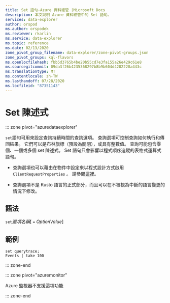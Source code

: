 ```yaml
---
title: Set 語句-Azure 資料總管 |Microsoft Docs
description: 本文說明 Azure 資料總管中的 Set 語句。
services: data-explorer
author: orspod
ms.author: orspodek
ms.reviewer: rkarlin
ms.service: data-explorer
ms.topic: reference
ms.date: 02/13/2020
zone_pivot_group_filename: data-explorer/zone-pivot-groups.json
zone_pivot_groups: kql-flavors
ms.openlocfilehash: fbb5d3765b4be20b55cd7e3fa155a26e429c61e8
ms.sourcegitcommit: 09da3f26b4235368297b8b9b604d4282228a443c
ms.translationtype: MT
ms.contentlocale: zh-TW
ms.lasthandoff: 07/28/2020
ms.locfileid: "87351143"
---
```

# <a name="set-statement"></a>Set 陳述式

::: zone pivot="azuredataexplorer"

`set`語句可用來設定查詢持續時間的查詢選項。
查詢選項可控制查詢如何執行和傳回結果。 它們可以是布林旗標（預設為關閉），或具有整數值。 查詢可能包含零個、一個或多個 set 陳述式。 Set 語句只會影響以程式順序追蹤的表格式運算式語句。

* 查詢選項也可以藉由在物件中設定來以程式設計方式啟用 `ClientRequestProperties` 。 請參閱[這裡](../api/netfx/request-properties.md)。
  
* 查詢選項不是 Kusto 語言的正式部分，而且可以在不被視為中斷的語言變更的情況下修改。

## <a name="syntax"></a>語法

`set`*選項名稱*[ `=` *OptionValue*]

## <a name="example"></a>範例

```kusto
set querytrace;
Events | take 100
```

::: zone-end

::: zone pivot="azuremonitor"

Azure 監視器不支援這項功能

::: zone-end
